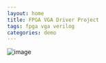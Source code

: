 ```yaml
---
layout: home
title: FPGA VGA Driver Project
tags: fpga vga verilog
categories: demo
---
```

![image](https://github.com/user-attachments/assets/b8c99231-4bc6-4e72-b752-ddd150c26652)

